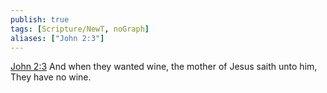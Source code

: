 ```yaml
---
publish: true
tags: [Scripture/NewT, noGraph]
aliases: ["John 2:3"]
---
```

[John 2:3](https://churchofjesuschrist.org/study/scriptures/nt/john/2?lang=eng&id=p3#p3) And when they wanted wine, the mother of Jesus saith unto him, They have no wine.
